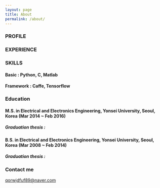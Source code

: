 ```yaml
---
layout: page
title: About
permalink: /about/
---
```


### PROFILE

### EXPERIENCE

### SKILLS
#### Basic : Python, C, Matlab
#### Framework : Caffe, Tensorflow

### Education
#### M.S. in Electrical and Electronics Engineering, Yonsei University, Seoul, Korea (Mar 2014 ~ Feb 2016)
##### Graduation thesis : 
#### B.S. in Electrical and Electronics Engineering, Yonsei University, Seoul, Korea (Mar 2008 ~ Feb 2014)
##### Graduation thesis : 

### Contact me

[qorwjdfuf89@naver.com](mailto:qorwjdfuf89@naver.com)
